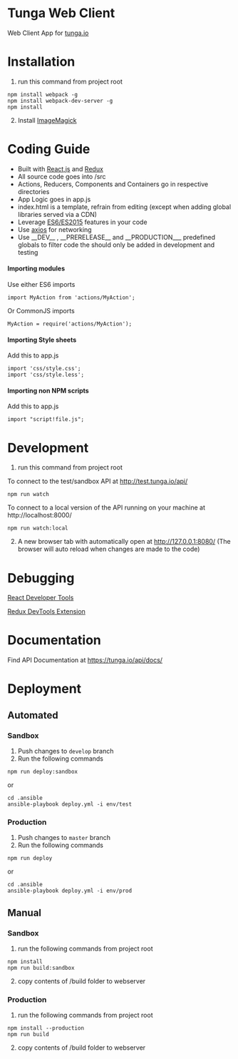 # Tunga Web Client
Web Client App for [tunga.io](http://tunga.io/)

# Installation
1. run this command from project root
```
npm install webpack -g
npm install webpack-dev-server -g
npm install
```
2. Install [ImageMagick](https://www.imagemagick.org/script/download.php)

# Coding Guide
* Built with [React,js](https://facebook.github.io/react/) and [Redux](http://redux.js.org/)
* All source code goes into /src
* Actions, Reducers, Components and Containers go in respective directories
* App Logic goes in app.js
* index.html is a template, refrain from editing (except when adding global libraries served via a CDN)
* Leverage [ES6/ES2015](https://babeljs.io/docs/learn-es2015/) features in your code
* Use [axios](https://github.com/mzabriskie/axios) for networking
* Use \_\_DEV\_\_ , \_\_PRERELEASE\_\_ and \_\_PRODUCTION\_\__ predefined globals to filter code the should only be added in development and testing

#### Importing modules
Use either ES6 imports
```
import MyAction from 'actions/MyAction';
```

Or CommonJS imports
```
MyAction = require('actions/MyAction');
```

#### Importing Style sheets
Add this to app.js
```
import 'css/style.css';
import 'css/style.less';
```

#### Importing non NPM scripts
Add this to app.js
```
import "script!file.js";
```


# Development
1. run this command from project root

To connect to the test/sandbox API at http://test.tunga.io/api/
```
npm run watch
```

To connect to a local version of the API running on your machine at http://localhost:8000/
```
npm run watch:local
```

2. A new browser tab with automatically open at http://127.0.0.1:8080/
(The browser will auto reload when changes are made to the code)

# Debugging

[React Developer Tools](https://github.com/facebook/react-devtools)

[Redux DevTools Extension](https://github.com/zalmoxisus/redux-devtools-extension)

# Documentation
Find API Documentation at https://tunga.io/api/docs/

# Deployment

## Automated

### Sandbox
1. Push changes to `develop` branch
2. Run the following commands
```
npm run deploy:sandbox
```
or
```
cd .ansible
ansible-playbook deploy.yml -i env/test
```

### Production
1. Push changes to `master` branch
2. Run the following commands
```
npm run deploy
```
or
```
cd .ansible
ansible-playbook deploy.yml -i env/prod
```


## Manual

### Sandbox
1. run the following commands from project root
```
npm install
npm run build:sandbox
```
2. copy contents of /build folder to webserver

### Production
1. run the following commands from project root
```
npm install --production
npm run build
```
2. copy contents of /build folder to webserver
